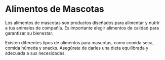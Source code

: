 
<!DOCTYPE html>
<html lang="es">
<head>
    <meta charset="UTF-8">
    <meta name="viewport" content="width=device-width, initial-scale=1.0">
    <title>Alimentos de Mascotas</title>
</head>
<body>
    <h1>Alimentos de Mascotas</h1>
    <p>Los alimentos de mascotas son productos diseñados para alimentar y nutrir a tus animales de compañía. Es importante elegir alimentos de calidad para garantizar su bienestar.</p>
    <p>Existen diferentes tipos de alimentos para mascotas, como comida seca, comida húmeda y snacks. Asegúrate de darles una dieta equilibrada y adecuada a sus necesidades.</p>
</body>
</html>
